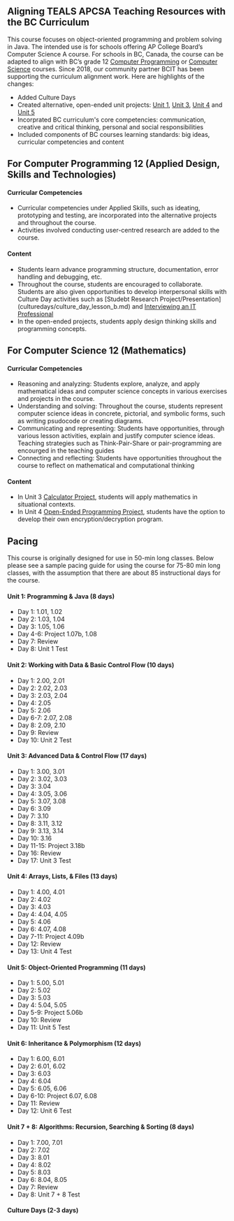 Aligning TEALS APCSA Teaching Resources with the BC Curriculum
--------

This course focuses on object-oriented programming and problem solving in Java. The intended use is for schools offering AP College Board’s Computer Science A course. For schools in BC, Canada, the course can be adapted to align with BC’s grade 12 [Computer Programming](https://curriculum.gov.bc.ca/curriculum/adst/12/computer-programming) or [Computer Science](https://curriculum.gov.bc.ca/curriculum/mathematics/12/computer-science) courses. Since 2018, our community partner BCIT has been supporting the curriculum alignment work. Here are highlights of the changes:

* Added Culture Days
* Created alternative, open-ended unit projects: [Unit 1](Unit1/Lesson-107b.md), [Unit 3](Unit3/Lesson-318a.md), [Unit 4](Unit4/Lesson-409b.md) and [Unit 5](Unit5/Lesson-506b.md)
* Incorprated BC curriculum's core competencies: communication, creative and critical thinking, personal and social responsibilities
* Included components of BC courses learning standards: big ideas, curricular competencies and content

For Computer Programming 12 (Applied Design, Skills and Technologies)
--------
#### Curricular Competencies
* Curricular competencies under Applied Skills, such as ideating, prototyping and testing, are incorporated into the alternative projects and throughout the course.
* Activities involved conducting user-centred research are added to the course.

#### Content
* Students learn advance programming structure, documentation, error handling and debugging, etc.
* Throughout the course, students are encouraged to collaborate. Students are also given opportunities to develop interpersonal skills with Culture Day activities such as [Studebt Research Project/Presentation] (culturedays/culture_day_lesson_b.md) and [Interviewing an IT Professional](culturedays/culture_day_lesson_d.md) 
* In the open-ended projects, students apply design thinking skills and programming concepts.  

For Computer Science 12 (Mathematics)
--------
#### Curricular Competencies
* Reasoning and analyzing: Students explore, analyze, and apply mathematical ideas and computer science concepts in various exercises and projects in the course.
* Understanding and solving: Throughout the course, students represent computer science ideas in concrete, pictorial, and symbolic forms, such as writing psudocode or creating diagrams.
* Communicating and representing: Students have opportunities, through various lesson activities, explain and justify computer science ideas. Teaching strategies such as Think-Pair-Share or pair-programming are encourged in the teaching guides 
* Connecting and reflecting: Students have opportunities throughout the course to reflect on mathematical and computational thinking

#### Content
* In Unit 3 [Calculator Project](Unit3/Lesson-318a.md), students will apply mathematics in situational contexts.
* In Unit 4 [Open-Ended Programming Project](Unit4/Lesson-409b.md), students have the option to develop their own encryption/decryption program.

Pacing
--------
This course is originally designed for use in 50-min long classes. Below please see a sample pacing guide for using the course for 75-80 min long classes, with the assumption that there are about 85 instructional days for the course.

#### Unit 1: Programming & Java (8 days)
* Day 1: 1.01, 1.02
* Day 2: 1.03, 1.04
* Day 3: 1.05, 1.06 
* Day 4-6: Project 1.07b, 1.08
* Day 7: Review
* Day 8: Unit 1 Test

#### Unit 2: Working with Data & Basic Control Flow (10 days)
* Day 1: 2.00, 2.01
* Day 2: 2.02, 2.03
* Day 3: 2.03, 2.04
* Day 4: 2.05
* Day 5: 2.06
* Day 6-7: 2.07, 2.08
* Day 8: 2.09, 2.10
* Day 9: Review
* Day 10: Unit 2 Test

#### Unit 3: Advanced Data & Control Flow (17 days)
* Day 1: 3.00, 3.01
* Day 2: 3.02, 3.03
* Day 3: 3.04
* Day 4: 3.05, 3.06
* Day 5: 3.07, 3.08
* Day 6: 3.09
* Day 7: 3.10
* Day 8: 3.11, 3.12
* Day 9: 3.13, 3.14
* Day 10: 3.16
* Day 11-15: Project 3.18b
* Day 16: Review
* Day 17: Unit 3 Test

#### Unit 4: Arrays, Lists, & Files (13 days)
* Day 1: 4.00, 4.01
* Day 2: 4.02
* Day 3: 4.03
* Day 4: 4.04, 4.05
* Day 5: 4.06
* Day 6: 4.07, 4.08
* Day 7-11: Project 4.09b
* Day 12: Review
* Day 13: Unit 4 Test

#### Unit 5: Object-Oriented Programming (11 days)
* Day 1: 5.00, 5.01
* Day 2: 5.02 
* Day 3: 5.03
* Day 4: 5.04, 5.05
* Day 5-9: Project 5.06b
* Day 10: Review
* Day 11: Unit 5 Test

#### Unit 6: Inheritance & Polymorphism (12 days)
* Day 1: 6.00, 6.01
* Day 2: 6.01, 6.02
* Day 3: 6.03
* Day 4: 6.04
* Day 5: 6.05, 6.06
* Day 6-10: Project 6.07, 6.08
* Day 11: Review
* Day 12: Unit 6 Test

#### Unit 7 + 8: Algorithms: Recursion, Searching & Sorting (8 days)
* Day 1: 7.00, 7.01
* Day 2: 7.02
* Day 3: 8.01
* Day 4: 8.02
* Day 5: 8.03
* Day 6: 8.04, 8.05
* Day 7: Review
* Day 8: Unit 7 + 8 Test

#### Culture Days (2-3 days)
  
